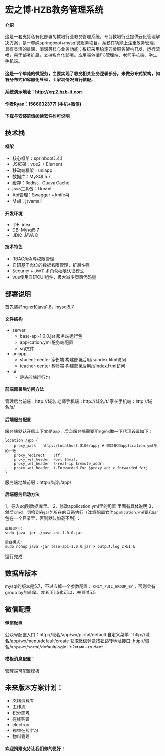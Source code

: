 # 宏之博·HZB教务管理系统

#### 介绍
这是一套支持私有化部署的教培行业教务管理系统，专为教培行业提供云化管理解决方案，是一套纯springboot+mysql微服务项目。系统在功能上注重教务管理，具有灵活的排课、消课等核心业务功能；系统采用稳定的微服务架构开发，运行流畅，易于部署扩展，支持私有化部署。应用端包括PC管理端、老师手机端、学生手机端。
#### 这是一个单纯的微服务，主要实现了教务相关业务逻辑部分。未做分布式架构，如有分布式和容器化处理，大家视情况自行装配。
#### 系统演示地址：http://erp2.hzb-it.com
#### 作者Ryan：15666323771 (手机+微信)
#### 下载与安装前请阅读软件许可说明

## 技术栈

#### 框架
- 核心框架：sprinboot2.4.1
- JS框架：vue2 + Element
- 移动端框架：uniapp
- 数据库：MySQL5.7
- 缓存：Redist、Guava Cache
- java工具包：Hutool
- Api管理：Swagger + knife4j
- Mail：javamail

#### 开发环境

- IDE: idea
- DB: Mysql5.7
- JDK: JAVA 8

#### 技术特色

- RBAC角色与权限管理
- 自研基于岗位的数据权限管理，扩展性强
- Security + JWT 多角色权限认证模式
- vue使用自研CUI组件，极大减少页面代码量

## 部署说明
首先装好nginx和java1.8，mysql5.7

#### 文件结构
 - server
   - base-api-1.0.0.jar 服务端运行包
   - application.yml 服务端配置
   - sql文件
 - uniapp
   - student-center 家长端  构建部署后用/s/index.html访问
   - teacher-center 教师端  构建部署后用/t/index.html访问
 - ui
   - 静态前端运行包
   
#### 前端部署后访问方法

管理后台前端：http://域名
老师手机端：http://域名/t/
家长手机端：http://域名/s/

#### 后端服务配置
服务端默认开启上下文是app，后台服务端需要用nginx做一下代理设置如下：
```
location /app {
    proxy_pass   http://localhost:8106/app; # 端口要和application.yml里的一致
    proxy_redirect    off;
    proxy_set_header  Host $host;
    proxy_set_header  X-real-ip $remote_addr;
    proxy_set_header  X-Forwarded-For $proxy_add_x_forwarded_for;
}
```
服务端地址前缀：http://域名/app/

#### 后端服务启动方法

1，导入sql到数据库里。
2，修改application.yml里的配置 里面有具体说明
3，然后cmd，切换到在jar包所在的目录执行（注意配置文件application.yml要和jar包在一个目录里，否则默认加载不到）：
```
直接运行：
sudo java -jar ./base-api-1.0.0.jar

后台模式：
sudo nohup java -jar base-api-1.0.0.jar > output.log 2>&1 &
```
运行完成

## 数据库版本
mysql的版本是5.7，不过去掉一个参数配置： `ONLY_FULL_GROUP_BY` ，否则会有group by的错误。或者用5.5也可以，未测试5.5

## 微信配置

#### 微信配置
公众号配置入口：http://域名/app/wx/portal/default
自定义菜单：http://域名/app/wx/menu/default/create
获取微信登录按钮跳转地址接口: http://域名/app/wx/portal/default/loginUrl?state=student

#### 模板消息配置：
管理端可配置模板

## 未来版本方案计划：

- 文档资料库
- 工作流
- 积分商城
- 在线购课
- electron
- 视频在线学习
- 物料管理

#### 欢迎捐赠支持让我们做的更好！